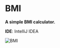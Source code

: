 # BMI
**A simple BMI calculator.**

**IDE**: IntelliJ IDEA

![BMI](https://user-images.githubusercontent.com/102516740/170471443-bfad29fd-b932-4145-95bc-c9c31962cb6f.jpg)
